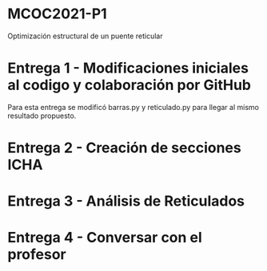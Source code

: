 # MCOC2021-P1
Optimización estructural de un puente reticular

# Entrega 1 - Modificaciones iniciales al codigo y colaboración por GitHub  

Para esta entrega se modificó barras.py y reticulado.py para llegar al mismo resultado propuesto.

# Entrega 2 - Creación de secciones ICHA  

# Entrega 3 - Análisis de Reticulados  

# Entrega 4 - Conversar con el profesor  
